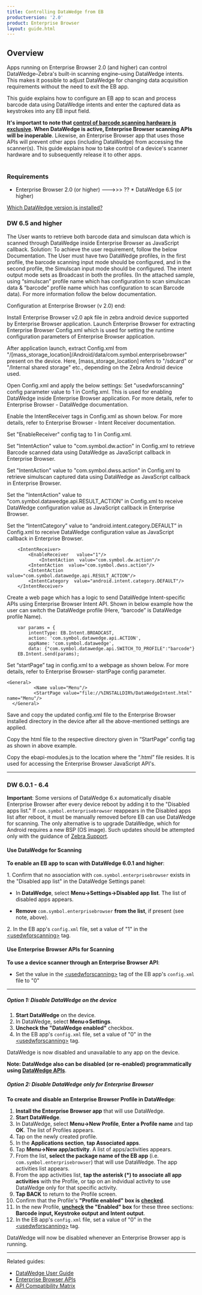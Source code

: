```yaml
---
title: Controlling DataWedge from EB
productversion: '2.0'
product: Enterprise Browser
layout: guide.html
---
```

## Overview 

Apps running on Enterprise Browser 2.0 (and higher) can control DataWedge&ndash;Zebra's built-in scanning engine&ndash;using DataWedge intents. This makes it possible to adjust DataWedge for changing data acquisition requirements without the need to exit the EB app. 

This guide explains how to configure an EB app to scan and process barcode data using DataWedge intents and enter the captured data as keystrokes into any EB input field. 

**It's important to note that <u>control of barcode scanning hardware is exclusive</u>. When DataWedge is active, Enterprise Browser scanning APIs will be inoperable**. Likewise, an Enterprise Browser app that uses those APIs will prevent other apps (including DataWedge) from accessing the scanner(s). This guide explains how to take control of a device's scanner hardware and to subsequently release it to other apps.  
<br>

### Requirements

* Enterprise Browser 2.0 (or higher)
--->>> ?? * DataWedge 6.5 (or higher)

[Which DataWedge version is installed?](../../../../datawedge/6-2/guide/about/#whichversionisinstalled)

### DW 6.5 and higher

The User wants to retrieve both barcode data and simulscan data which is scanned through DataWedge inside Enterprise Browser as JavaScript callback. 
Solution:
To achieve the user requirement, follow the below Documentation.
The User must have two DataWedge profiles, in the first profile, the barcode scanning input mode should be configured, and in the second profile, the Simulscan input mode should be configured. The intent output mode sets as Broadcast in both the profiles. (In the attached sample, using “simulscan” profile name which has configuration to scan simulscan data & “barcode” profile name which has configuration to scan Barcode data). For more information follow the below documentation.

Configuration at Enterprise Browser (v 2.0) end:

Install Enterprise Browser v2.0 apk file in zebra android device supported by Enterprise Browser application.
Launch Enterprise Browser for extracting Enterprise Browser Config.xml which is used for setting the runtime configuration parameters of Enterprise Browser application.

After application launch, extract Config.xml from "/[mass_storage_location]/Android/data/com.symbol.enterprisebrowser" present on the device. Here, [mass_storage_location] refers to "/sdcard" or "/Internal shared storage" etc., depending on the Zebra Android device used.

Open Config.xml and apply the below settings:
Set "usedwforscanning" config parameter value to 1 in Config.xml. This is used for enabling DataWedge inside Enterprise Browser application. For more details, refer to Enterprise Browser - DataWedge documentation.


Enable the IntentReceiver tags in Config.xml as shown below. For more details, refer to Enterprise Browser - Intent Receiver documentation.

Set "EnableReceiver" config tag to 1 in Config.xml.

Set "IntentAction" value to "com.symbol.dw.action" in Config.xml to retrieve Barcode scanned data using DataWedge as JavaScript callback in Enterprise Browser.

Set "IntentAction" value to "com.symbol.dwss.action" in Config.xml to retrieve simulscan captured data using DataWedge as JavaScript callback in Enterprise Browser.

Set the "IntentAction" value to "com.symbol.datawedge.api.RESULT_ACTION” in Config.xml to receive DataWedge configuration value as JavaScript callback in Enterprise Browser.

Set the “IntentCategory” value to “android.intent.category.DEFAULT” in Config.xml to receive DataWedge configuration value as JavaScript callback in Enterprise Browser. 
 
		<IntentReceiver>
       		<EnableReceiver   value="1"/>
        		<IntentAction  value="com.symbol.dw.action"/>
			<IntentAction  value="com.symbol.dwss.action"/>
			<IntentAction  value="com.symbol.datawedge.api.RESULT_ACTION"/>
       		<IntentCategory  value="android.intent.category.DEFAULT"/>
      	</IntentReceiver>

Create a web page which has a logic to send DataWedge Intent-specific APIs using Enterprise Browser Intent API.  Shown in below example how the user can switch the DataWedge profile (Here, “barcode” is DataWedge profile Name).

		var params = {
			intentType: EB.Intent.BROADCAST,
			action: 'com.symbol.datawedge.api.ACTION',
			appName: 'com.symbol.datawedge',
			data: {"com.symbol.datawedge.api.SWITCH_TO_PROFILE":"barcode"}
		EB.Intent.send(params);

Set “startPage” tag in config.xml to a webpage as shown below. For more details, refer to Enterprise Browser- startPage config parameter.

	<General>
              <Name value="Menu"/>
              <StartPage value="file://%INSTALLDIR%/DataWedgeIntent.html" name="Menu"/>
      </General>
	
Save and copy the updated config.xml file to the Enterprise Browser installed directory in the device after all the above-mentioned settings are applied.

Copy the html file to the respective directory given in “StartPage” config tag as shown in above example.

Copy the ebapi-modules.js to the location where the “.html” file resides. It is used for accessing the Enterprise Browser JavaScript API's.

-----

### DW 6.0.1 - 6.4
**Important**: Some versions of DataWedge 6.x automatically disable Enterprise Browser after every device reboot by adding it to the "Disabled apps list." If `com.symbol.enterprisebrowser` reappears in the Disabled apps list after reboot, it must be manually removed before EB can use DataWedge for scanning. The only alternative is to upgrade DataWedge, which for Android requires a new BSP (OS image). Such updates should be attempted only with the guidance of [Zebra Support](https://www.zebra.com/us/en/about-zebra/contact-zebra/contact-tech-support.html).  

#### Use DataWedge for Scanning

**To enable an EB app to scan with DataWedge 6.0.1 and higher**: 

&#49;. Confirm that no association with `com.symbol.enterprisebrowser` exists in the "Disabled app list" in the DataWedge Settings panel:
  * In **DataWedge**, select **Menu->Settings->Disabled app list**. The list of disabled apps appears.

  * **Remove** `com.symbol.enterprisebrowser` **from the list**, if present (see note, above). 

&#50;. In the EB app's `config.xml` file, set a value of "1" in the [&lt;usedwforscanning&gt;](../configreference/#usedwforscanning) tag.

#### Use Enterprise Browser APIs for Scanning

**To use a device scanner through an Enterprise Browser API**:

  * Set the value in the [&lt;usedwforscanning&gt;](../configreference/#usedwforscanning) tag of the EB app's `config.xml` file to "0"

-----

##### Option 1: Disable DataWedge on the device

1. **Start DataWedge** on the device.
2. In DataWedge, select **Menu->Settings**.
3. **Uncheck the "DataWedge enabled"** checkbox.
4. In the EB app's `config.xml` file, set a value of "0" in the [&lt;usedwforscanning&gt;](../configreference/#usedwforscanning) tag.

DataWedge is now disabled and unavailable to any app on the device.  

**Note: DataWedge also can be disabled (or re-enabled) programmatically using [DataWedge APIs](../../../../datawedge)**.

##### Option 2: Disable DataWedge only for Enterprise Browser

**To create and disable an Enterprise Browser Profile in DataWedge**: 

1. **Install the Enterprise Browser app** that will use DataWedge.
2. **Start DataWedge**.
3. In DataWedge, select **Menu->New Profile**, **Enter a Profile name** and tap **OK**. The list of Profiles appears.
4. Tap on the newly created profile.
5. In the **Applications section**, **tap Associated apps**.
6. Tap **Menu->New app/activity**. A list of apps/activities appears. 
7. From the list, **select the package name of the EB app** (i.e. `com.symbol.enterprisebrowser`) that will use DataWedge. The app activities list appears. 
8. From the app activities list, **tap the asterisk (*) to associate all app activities** with the Profile, or tap on an indvidual activity to use DataWedge only for that specific activity. 
9. **Tap BACK** to return to the Profile screen.
10. Confirm that the Profile's **"Profile enabled" box is <u>checked</u>**.
11. In the new Profile, **<u>uncheck</u> the "Enabled" box** for these three sections: **Barcode input, Keystroke output and Intent output**.
12. In the EB app's `config.xml` file, set a value of "0" in the [&lt;usedwforscanning&gt;](../configreference/#usedwforscanning) tag.

DataWedge will now be disabled whenever an Enterprise Browser app is running. 

-----

Related guides: 

* [DataWedge User Guide](../../../../datawedge)
* [Enterprise Browser APIs](../../api)
* [API Compatibility Matrix](../compatibility)
